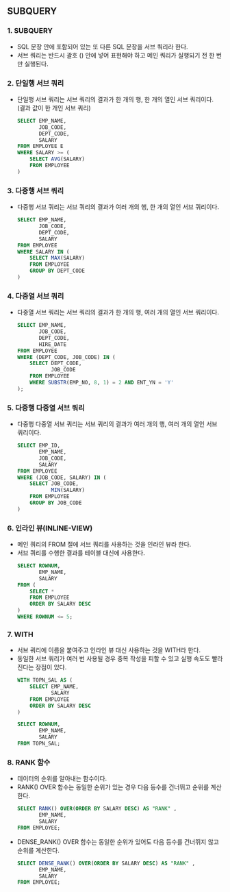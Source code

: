 ## SUBQUERY
### 1. SUBQUERY
* SQL 문장 안에 포함되어 있는 또 다른 SQL 문장을 서브 쿼리라 한다.
* 서브 쿼리는 반드시 괄호 () 안에 넣어 표현해야 하고 메인 쿼리가 실행되기 전 한 번만 실행된다.
### 2. 단일행 서브 쿼리
* 단일행 서브 쿼리는 서브 쿼리의 결과가 한 개의 행, 한 개의 열인 서브 쿼리이다. (결과 값이 한 개인 서브 쿼리)
  ```sql
  SELECT EMP_NAME, 
         JOB_CODE, 
         DEPT_CODE, 
         SALARY
  FROM EMPLOYEE E
  WHERE SALARY >= (
      SELECT AVG(SALARY) 
      FROM EMPLOYEE
  )
  ```
### 3. 다중행 서브 쿼리
* 다중행 서브 쿼리는 서브 쿼리의 결과가 여러 개의 행, 한 개의 열인 서브 쿼리이다.
  ```sql
  SELECT EMP_NAME, 
         JOB_CODE, 
         DEPT_CODE, 
         SALARY
  FROM EMPLOYEE
  WHERE SALARY IN (
      SELECT MAX(SALARY) 
      FROM EMPLOYEE 
      GROUP BY DEPT_CODE
  )
  ```
### 4. 다중열 서브 쿼리
* 다중열 서브 쿼리는 서브 쿼리의 결과가 한 개의 행, 여러 개의 열인 서브 쿼리이다.
  ```sql
  SELECT EMP_NAME, 
         JOB_CODE, 
         DEPT_CODE, 
         HIRE_DATE
  FROM EMPLOYEE
  WHERE (DEPT_CODE, JOB_CODE) IN (
      SELECT DEPT_CODE, 
             JOB_CODE 
      FROM EMPLOYEE 
      WHERE SUBSTR(EMP_NO, 8, 1) = 2 AND ENT_YN = 'Y'
  );
  ```
### 5. 다중행 다중열 서브 쿼리
* 다중행 다중열 서브 쿼리는 서브 쿼리의 결과가 여러 개의 행, 여러 개의 열인 서브 쿼리이다.
  ```sql
  SELECT EMP_ID, 
         EMP_NAME, 
         JOB_CODE, 
         SALARY
  FROM EMPLOYEE
  WHERE (JOB_CODE, SALARY) IN (
      SELECT JOB_CODE, 
             MIN(SALARY) 
      FROM EMPLOYEE 
      GROUP BY JOB_CODE
  )
  ```
### 6. 인라인 뷰(INLINE-VIEW)
* 메인 쿼리의 FROM 절에 서브 쿼리를 사용하는 것을 인라인 뷰라 한다.
* 서브 쿼리를 수행한 결과를 테이블 대신에 사용한다.
  ```sql
  SELECT ROWNUM, 
         EMP_NAME, 
         SALARY
  FROM (
      SELECT * 
      FROM EMPLOYEE
      ORDER BY SALARY DESC
  )
  WHERE ROWNUM <= 5; 
  ```
### 7. WITH
* 서브 쿼리에 이름을 붙여주고 인라인 뷰 대신 사용하는 것을 WITH라 한다.
* 동일한 서브 쿼리가 여러 번 사용될 경우 중복 작성을 피할 수 있고 실행 속도도 빨라진다는 장점이 있다.
  ```sql
  WITH TOPN_SAL AS (
      SELECT EMP_NAME, 
             SALARY
      FROM EMPLOYEE
      ORDER BY SALARY DESC
  )

  SELECT ROWNUM, 
         EMP_NAME, 
         SALARY
  FROM TOPN_SAL;
  ```
### 8. RANK 함수
* 데이터의 순위를 알아내는 함수이다.
* RANK() OVER 함수는 동일한 순위가 있는 경우 다음 등수를 건너뛰고 순위를 계산한다.
  ```sql
  SELECT RANK() OVER(ORDER BY SALARY DESC) AS "RANK" ,
         EMP_NAME, 
         SALARY
  FROM EMPLOYEE;
  ```
* DENSE_RANK() OVER 함수는 동일한 순위가 있어도 다음 등수를 건너뛰지 않고 순위를 계산한다.
  ```sql
  SELECT DENSE_RANK() OVER(ORDER BY SALARY DESC) AS "RANK" ,
         EMP_NAME, 
         SALARY
  FROM EMPLOYEE; 
  ```